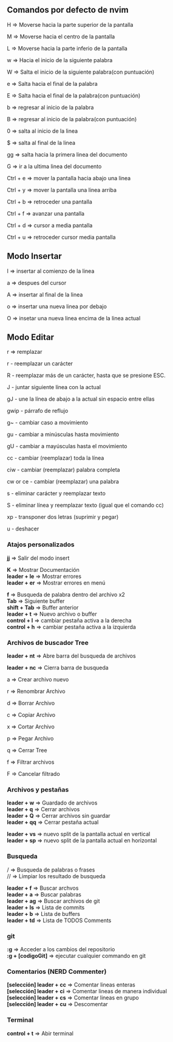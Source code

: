 ## Comandos por defecto de nvim

H => Moverse hacia la parte superior de la pantalla

M => Moverse hacia el centro de la pantalla

L => Moverse hacia la parte inferio de la pantalla

w => Hacia el inicio de la siguiente palabra

W => Salta el inicio de la siguiente palabra(con puntuación)

e => Salta hacia el final de la palabra

E => Salta hacia el final de la palabra(con puntuación)

b => regresar al inicio de la palabra

B => regresar al inicio de la palabra(con puntuación)

0 => salta al inicio de la linea

$ => salta al final de la linea

gg => salta hacia la primera linea del documento

G => ir a la ultima linea del documento

Ctrl + e => mover la pantalla hacia abajo una linea

Ctrl + y => mover la pantalla una linea arriba

Ctrl + b => retroceder una pantalla

Ctrl + f => avanzar una pantalla

Ctrl + d => cursor a media pantalla

Ctrl + u => retroceder cursor media pantalla

## Modo Insertar

I => insertar al comienzo de la linea

a => despues del cursor

A => insertar al final de la linea

o => insertar una nueva linea por debajo

O => insetar una nueva linea encima de la linea actual

## Modo Editar

r => remplazar

r - reemplazar un carácter

R - reemplazar más de un carácter, hasta que se presione ESC.

J - juntar siguiente línea con la actual

gJ - une la línea de abajo a la actual sin espacio entre ellas

gwip - párrafo de reflujo

g~ - cambiar caso a movimiento

gu - cambiar a minúsculas hasta movimiento

gU - cambiar a mayúsculas hasta el movimiento

cc - cambiar (reemplazar) toda la línea

ciw - cambiar (reemplazar) palabra completa

cw or ce - cambiar (reemplazar) una palabra

s - eliminar carácter y reemplazar texto

S - eliminar línea y reemplazar texto (igual que el comando cc)

xp - transponer dos letras (suprimir y pegar)

u - deshacer

### Atajos personalizados

**jj** => Salir del modo insert

**K** => Mostrar Documentación
**<br>leader + le** => Mostrar errores
**<br>leader + er** => Mostrar errores en menú

**f** => Busqueda de palabra dentro del archivo x2
**<br>Tab** => Siguiente buffer
**<br>shift + Tab** => Buffer anterior
**<br>leader + t** => Nuevo archivo o buffer
**<br>control + l** => cambiar pestaña activa a la derecha
**<br>control + h** => cambiar pestaña activa a la izquierda

### Archivos de buscador Tree

**leader + nt** => Abre barra del busqueda de archivos

**leader + nc** => Cierra barra de busqueda

a => Crear archivo nuevo

r => Renombrar Archivo

d => Borrar Archivo

c => Copiar Archivo

x => Cortar Archivo

p => Pegar Archivo

q => Cerrar Tree

f => Filtrar archivos

F => Cancelar filtrado

### Archivos y pestañas

**leader + w** => Guardado de archivos
<br>**leader + q** => Cerrar archivos
<br>**leader + Q** => Cerrar archivos sin guardar
<br>**leader + qq** => Cerrar pestaña actual

**leader + vs** => nuevo split de la pantalla actual en vertical
<br>**leader + sp** => nuevo split de la pantalla actual en horizontal

### Busqueda

/ => Busqueda de palabras o frases
<br>// => Limpiar los resultado de busqueda

**leader + f** => Buscar archvos
**<br>leader + a** => Buscar palabras
**<br>leader + ag** => Buscar archivos de git
**<br>leader + ls** => Lista de commits
**<br>leader + b** => Lista de buffers
**<br>leader + td** => Lista de TODOS Comments

### git

**:g** => Acceder a los cambios del repositorio
**<br>:g + [codigoGit]** => ejecutar cualquier commando en git

### Comentarios (NERD Commenter)

**[selección] leader + cc** => Comentar lineas enteras
**<br>[selección] leader + ci** => Comentar lineas de manera individual
**<br>[selección] leader + cs** => Comentar lineas en grupo
**<br>[selección] leader + cu** => Descomentar

### Terminal

**control + t** => Abir terminal
